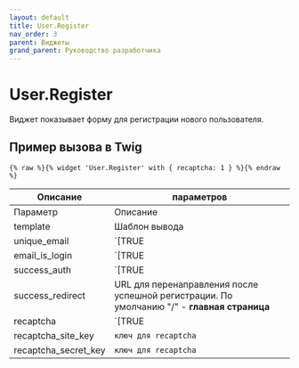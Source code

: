 ```yaml
---
layout: default
title: User.Register
nav_order: 3
parent: Виджеты
grand_parent: Руководство разработчика
---
```


# User.Register

Виджет показывает форму для регистрации нового пользователя.

## Пример вызова в Twig

	{% raw %}{% widget 'User.Register' with { recaptcha: 1 } %}{% endraw %}
 

Описание | параметров
---|---
Параметр|Описание
template|Шаблон вывода
unique_email|`[TRUE|FALSE]` Для каждого пользователя должен быть уникальный e-mail. По умолчанию **FALSE**
email_is_login|`[TRUE|FALSE]` Использовать e-mail как имя пользователя. По умолчанию **FALSE**
success_auth|`[TRUE|FALSE]` Автоматическая автроризация после успешной регистрации. По умолчанию **TRUE**
success_redirect|URL для перенаправления после успешной регистрации. По умолчанию "/" - **главная страница**
recaptcha|`[TRUE|FALSE]` Показать Google Recaptcha. По умолчанию **FALSE**
recaptcha_site_key|`ключ для recaptcha`
recaptcha_secret_key|`ключ для recaptcha`